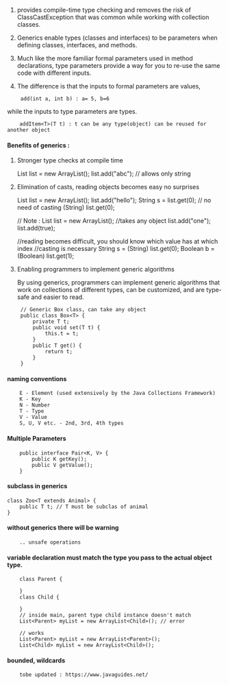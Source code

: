 1. provides compile-time type checking and removes the risk of ClassCastException 
that was common while working with collection classes.

2. Generics enable types (classes and interfaces) to be parameters when defining 
classes, interfaces, and methods. 

3. Much like the more familiar formal parameters used in method declarations, 
type parameters provide a way for you to re-use the same code with different 
inputs. 

4. The difference is that the inputs to formal parameters are values, 

        add(int a, int b) : a= 5, b=6

while the inputs to type parameters are types.
  
        addItem<T>(T t) : t can be any type(object) can be reused for another object


#### Benefits of generics : 

1. Stronger type checks at compile time

      List<String> list = new ArrayList<String>(); 
      list.add("abc"); // allows only string

2. Elimination of casts, reading objects becomes easy no surprises

      List<String> list = new ArrayList<String>();
      list.add("hello");
      String s = list.get(0); // no need of casting (String) list.get(0);
   
      // Note : 
      List list = new ArrayList(); //takes any object
      list.add("one");
      list.add(true);
      
      //reading becomes difficult, you should know which value has at which index
      //casting is necessary
      String s = (String) list.get(0);
      Boolean b = (Boolean) list.get(1);
   
3. Enabling programmers to implement generic algorithms

    By using generics, programmers can implement generic algorithms 
    that work on collections of different types, can be customized, 
    and are type-safe and easier to read.      
        
        // Generic Box class, can take any object
        public class Box<T> {
            private T t;
            public void set(T t) {
                this.t = t;
            }
            public T get() {
                return t;
            }
        }


#### naming conventions

        E - Element (used extensively by the Java Collections Framework)
        K - Key
        N - Number
        T - Type
        V - Value
        S, U, V etc. - 2nd, 3rd, 4th types
      
#### Multiple Parameters 

        public interface Pair<K, V> {
            public K getKey();
            public V getValue();
        }

#### subclass in generics
  
    class Zoo<T extends Animal> {
        public T t; // T must be subclas of animal
    }

#### without generics there will be warning

        .. unsafe operations
        
#### variable declaration must match the type you pass to the actual object type.

        class Parent {
	
        }
        class Child {

        }
        // inside main, parent type child instance doesn't match
        List<Parent> myList = new ArrayList<Child>(); // error
        
        // works
        List<Parent> myList = new ArrayList<Parent>();
        List<Child> myList = new ArrayList<Child>();
        
#### bounded, wildcards  

        tobe updated : https://www.javaguides.net/
